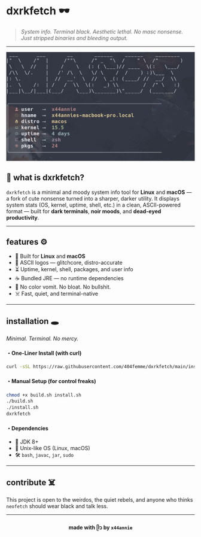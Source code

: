 # dxrkfetch 🕶

> *System info. Terminal black. Aesthetic lethal.*
> *No masc nonsense. Just stripped binaries and bleeding output.*

---

![dxrkfetch macOS](/screenshot/macos.png)

## 🖤 what is dxrkfetch?

`dxrkfetch` is a minimal and moody system info tool for **Linux** and **macOS** — a fork of cute nonsense turned into a sharper, darker utility.
It displays system stats (OS, kernel, uptime, shell, etc.) in a clean, ASCII-powered format — built for **dark terminals**, **noir moods**, and **dead-eyed productivity**.

---

## features ⚙️

* 🐧 Built for **Linux** and **macOS**
* 🩻 ASCII logos — glitchcore, distro-accurate
* ⏳ Uptime, kernel, shell, packages, and user info
* ☕ Bundled JRE — no runtime dependencies
* 🚫 No color vomit. No bloat. No bullshit.
* ☠️ Fast, quiet, and terminal-native

---

## installation 🕳️

*Minimal. Terminal. No mercy.*

#### ・One-Liner Install (with curl)

```bash
curl -sSL https://raw.githubusercontent.com/404femme/dxrkfetch/main/install.sh | sh
```

#### ・Manual Setup (for control freaks)

```bash
chmod +x build.sh install.sh
./build.sh
./install.sh
dxrkfetch
```

#### ・Dependencies

* 🧱 JDK 8+
* 🧨 Unix-like OS (Linux, macOS)
* 🛠 `bash`, `javac`, `jar`, `sudo`

---

## contribute ☠️
This project is open to the weirdos, the quiet rebels, and anyone who thinks `neofetch` should wear black and talk less.

---

<div align="center">

#### made with ᥫ᭡ by `x44annie`

</div>
